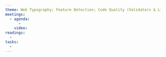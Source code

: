 ```yaml
---
theme: Web Typography; Feature Detection; Code Quality (Validators & Linters)
meetings:
  - agenda:
      -
    video:
readings:
  -
tasks:
  -
---
```

